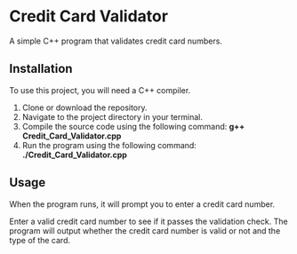 
# Credit Card Validator
A simple C++ program that validates credit card numbers.

## Installation
To use this project, you will need a C++ compiler.

1. Clone or download the repository.
2. Navigate to the project directory in your terminal.
3. Compile the source code using the following command: **g++ Credit_Card_Validator.cpp** 
4. Run the program using the following command: **./Credit_Card_Validator.cpp**

## Usage
When the program runs, it will prompt you to enter a credit card number.

Enter a valid credit card number to see if it passes the validation check. The program will output whether the credit card number is valid or not and the type of the card.


